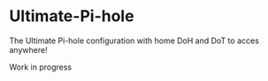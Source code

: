 # Ultimate-Pi-hole
The Ultimate Pi-hole configuration with home DoH and DoT to acces anywhere!

Work in progress
